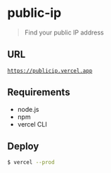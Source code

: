 # public-ip

> Find your public IP address

## URL
[`https://publicip.vercel.app`](https://publicip.vercel.app)

## Requirements

- node.js
- npm
- vercel CLI

## Deploy
```sh
$ vercel --prod
```
